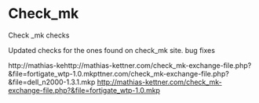 # Check_mk
Check _mk checks

Updated checks for the ones found on check_mk site. bug fixes

http://mathias-kehttp://mathias-kettner.com/check_mk-exchange-file.php?&file=fortigate_wtp-1.0.mkpttner.com/check_mk-exchange-file.php?&file=dell_n2000-1.3.1.mkp
http://mathias-kettner.com/check_mk-exchange-file.php?&file=fortigate_wtp-1.0.mkp
